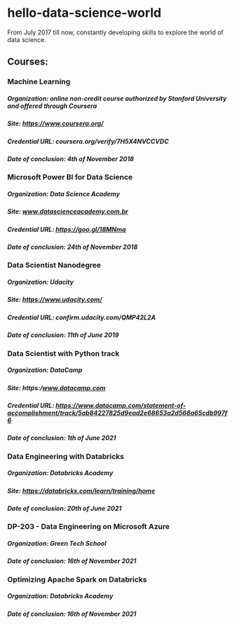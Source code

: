 # hello-data-science-world
From July 2017 till now, constantly developing skills to explore the world of data science. 

## Courses:

### Machine Learning 
##### Organization: online non-credit course authorized by Stanford University and offered through Coursera
##### Site: https://www.coursera.org/
##### Credential URL: coursera.org/verify/7H5X4NVCCVDC
##### Date of conclusion: 4th of November 2018 

### Microsoft Power BI for Data Science
##### Organization: Data Science Academy
##### Site: www.datascienceacademy.com.br
##### Credential URL: https://goo.gl/18MNma
##### Date of conclusion: 24th of November 2018

### Data Scientist Nanodegree
##### Organization: Udacity
##### Site: https://www.udacity.com/
##### Credential URL: confirm.udacity.com/QMP42L2A
##### Date of conclusion: 11th of June 2019

### Data Scientist with Python track
##### Organization: DataCamp
##### Site: https:/www.datacamp.com
##### Credential URL: https://www.datacamp.com/statement-of-accomplishment/track/5ab84227825d9ead2e68653a2d568a65cdb997f6
##### Date of conclusion: 1th of June 2021

### Data Engineering with Databricks
##### Organization: Databricks Academy
##### Site: https://databricks.com/learn/training/home 
##### Date of conclusion: 20th of June 2021

### DP-203 - Data Engineering on Microsoft Azure
##### Organization: Green Tech School
##### Date of conclusion: 16th of November 2021

### Optimizing Apache Spark on Databricks
##### Organization: Databricks Academy
##### Date of conclusion: 16th of November 2021
